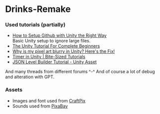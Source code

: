 # Drinks-Remake

### Used tutorials (partially)

- [How to Setup Github with Unity the Right Way](https://www.youtube.com/watch?v=tTIlDb71t2s)  
Basic Unity setup to ignore large files.  
- [The Unity Tutorial For Complete Beginners](https://www.youtube.com/watch?v=XtQMytORBmM)   
- [Why is my pixel art blurry in Unity? Here's the Fix!](https://www.youtube.com/watch?v=oHlHn5yHPMI)  
- [Timer in Unity | Bite-Sized Tutorials](https://www.youtube.com/watch?v=DH2ZxwRBwwg)
- [JSON Level Builder Tutorial - Unity Asset ](https://www.youtube.com/watch?v=DH2ZxwRBwwg)

And many threads from different forums \^-\^
And of course a lot of debug and alteration with GPT.
### Assets
- Images and font used from [CraftPix](https://craftpix.net/)
- Sounds used from [PixaBay](https://pixabay.com/)